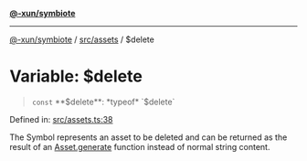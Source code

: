 [**@-xun/symbiote**](../../../README.md)

***

[@-xun/symbiote](../../../README.md) / [src/assets](../README.md) / $delete

# Variable: $delete

> `const` **$delete**: *typeof* `$delete`

Defined in: [src/assets.ts:38](https://github.com/Xunnamius/symbiote/blob/a1f5561e6e036b3d2f78a95f5bba872cff737ed5/src/assets.ts#L38)

The Symbol represents an asset to be deleted and can be returned as the
result of an [Asset.generate](../type-aliases/Asset.md#generate) function instead of normal string
content.
